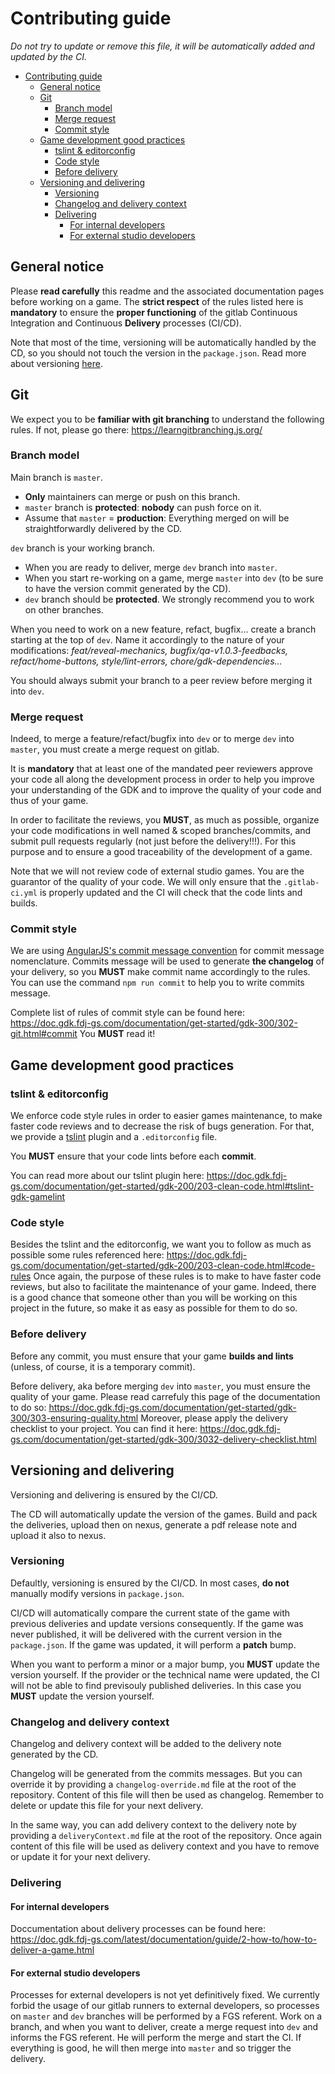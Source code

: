 # Contributing guide

_Do not try to update or remove this file, it will be automatically added and updated by the CI._

- [Contributing guide](#contributing-guide)
  - [General notice](#general-notice)
  - [Git](#git)
    - [Branch model](#branch-model)
    - [Merge request](#merge-request)
    - [Commit style](#commit-style)
  - [Game development good practices](#game-development-good-practices)
    - [tslint & editorconfig](#tslint--editorconfig)
    - [Code style](#code-style)
    - [Before delivery](#before-delivery)
  - [Versioning and delivering](#versioning-and-delivering)
    - [Versioning](#versioning)
    - [Changelog and delivery context](#changelog-and-delivery-context)
    - [Delivering](#delivering)
      - [For internal developers](#for-internal-developers)
      - [For external studio developers](#for-external-studio-developers)

## General notice

Please **read carefully** this readme and the associated documentation pages before working on a game.
The **strict respect** of the rules listed here is **mandatory** to ensure the **proper functioning** of the gitlab Continuous Integration and Continuous **Delivery** processes (CI/CD).

Note that most of the time, versioning will be automatically handled by the CD, so you should not touch the version in the `package.json`. Read more about versioning [here](#versioning).

## Git

We expect you to be **familiar with git branching** to understand the following rules. If not, please go there: https://learngitbranching.js.org/

### Branch model

Main branch is `master`.

- **Only** maintainers can merge or push on this branch.
- `master` branch is **protected**: **nobody** can push force on it.
- Assume that `master` = **production**: Everything merged on will be straightforwardly delivered by the CD.

`dev` branch is your working branch.

- When you are ready to deliver, merge `dev` branch into `master`.
- When you start re-working on a game, merge `master` into `dev` (to be sure to have the version commit generated by the CD).
- `dev` branch should be **protected**. We strongly recommend you to work on other branches.

When you need to work on a new feature, refact, bugfix... create a branch starting at the top of `dev`. Name it accordingly to the nature of your modifications: _feat/reveal-mechanics, bugfix/qa-v1.0.3-feedbacks, refact/home-buttons, style/lint-errors, chore/gdk-dependencies..._

You should always submit your branch to a peer review before merging it into `dev`.

### Merge request

Indeed, to merge a feature/refact/bugfix into `dev` or to merge `dev` into `master`, you must create a merge request on gitlab.

It is **mandatory** that at least one of the mandated peer reviewers approve your code all along the development process in order to help you improve your understanding of the GDK and to improve the quality of your code and thus of your game.

In order to facilitate the reviews, you **MUST**, as much as possible, organize your code modifications in well named & scoped branches/commits, and submit pull requests regularly (not just before the delivery!!!). For this purpose and to ensure a good traceability of the development of a game.

Note that we will not review code of external studio games. You are the guarantor of the quality of your code. We will only ensure that the `.gitlab-ci.yml` is properly updated and the CI will check that the code lints and builds.

### Commit style

We are using [AngularJS's commit message convention](https://github.com/angular/angular.js/blob/master/DEVELOPERS.md#-git-commit-guidelines) for commit message nomenclature.
Commits message will be used to generate **the changelog** of your delivery, so you **MUST** make commit name accordingly to the rules.
You can use the command `npm run commit` to help you to write commits message.

Complete list of rules of commit style can be found here: https://doc.gdk.fdj-gs.com/documentation/get-started/gdk-300/302-git.html#commit
You **MUST** read it!

## Game development good practices

### tslint & editorconfig

We enforce code style rules in order to easier games maintenance, to make faster code reviews and to decrease the risk of bugs generation.
For that, we provide a [tslint](https://palantir.github.io/tslint/) plugin and a `.editorconfig` file.

You **MUST** ensure that your code lints before each **commit**.

You can read more about our tslint plugin here: https://doc.gdk.fdj-gs.com/documentation/get-started/gdk-200/203-clean-code.html#tslint-gdk-gamelint

### Code style

Besides the tslint and the editorconfig, we want you to follow as much as possible some rules referenced here: https://doc.gdk.fdj-gs.com/documentation/get-started/gdk-200/203-clean-code.html#code-rules
Once again, the purpose of these rules is to make to have faster code reviews, but also to facilitate the maintenance of your game. Indeed, there is a good chance that someone other than you will be working on this project in the future, so make it as easy as possible for them to do so.

### Before delivery

Before any commit, you must ensure that your game **builds and lints** (unless, of course, it is a temporary commit).

Before delivery, aka before merging `dev` into `master`, you must ensure the quality of your game.
Please read carrefuly this page of the documentation to do so: https://doc.gdk.fdj-gs.com/documentation/get-started/gdk-300/303-ensuring-quality.html
Moreover, please apply the delivery checklist to your project. You can find it here: https://doc.gdk.fdj-gs.com/documentation/get-started/gdk-300/3032-delivery-checklist.html

## Versioning and delivering

Versioning and delivering is ensured by the CI/CD.

The CD will automatically update the version of the games. Build and pack the deliveries, upload then on nexus, generate a pdf release note and upload it also to nexus.

### Versioning

Defaultly, versioning is ensured by the CI/CD. In most cases, **do not** manually modify versions in `package.json`.

CI/CD will automatically compare the current state of the game with previous deliveries and update versions consequently.
If the game was never published, it will be delivered with the current version in the `package.json`.
If the game was updated, it will perform a **patch** bump.

When you want to perform a minor or a major bump, you **MUST** update the version yourself.
If the provider or the technical name were updated, the CI will not be able to find previsouly published deliveries. In this case you **MUST** update the version yourself.

### Changelog and delivery context

Changelog and delivery context will be added to the delivery note generated by the CD.

Changelog will be generated from the commits messages. But you can override it by providing a `changelog-override.md` file at the root of the repository. Content of this file will then be used as changelog. Remember to delete or update this file for your next delivery.

In the same way, you can add delivery context to the delivery note by providing a `deliveryContext.md` file at the root of the repository. Once again content of this file will be used as delivery context and you have to remove or update it for your next delivery.

### Delivering

#### For internal developers

Doccumentation about delivery processes can be found here: https://doc.gdk.fdj-gs.com/latest/documentation/guide/2-how-to/how-to-deliver-a-game.html

#### For external studio developers

Processes for external developers is not yet definitively fixed.
We currently forbid the usage of our gitlab runners to external developers, so processes on `master` and `dev` branches will be performed by a FGS referent.
Work on a branch, and when you want to deliver, create a merge request into `dev` and informs the FGS referent. He will perform the merge and start the CI. If everything is good, he will then merge into `master` and so trigger the delivery.
